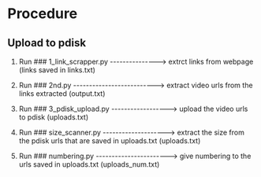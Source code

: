# Procedure

## Upload to pdisk 

1. Run ### 1_link_scrapper.py   ---------------> extrct links from webpage (links saved in links.txt) 

2. Run ### 2nd.py    --------------------------> extract video urls from the links extracted (output.txt)

3. Run ### 3_pdisk_upload.py ------------------> upload the video urls to pdisk (uploads.txt)

4. Run ### size_scanner.py --------------------> extract the size from the pdisk urls that are saved in uploads.txt (uploads.txt)

5. Run ### numbering.py -----------------------> give numbering to the urls saved in uploads.txt (uploads_num.txt)
